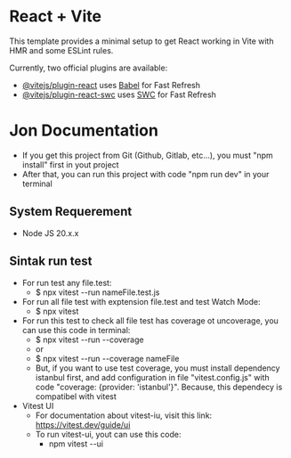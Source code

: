 # React + Vite

This template provides a minimal setup to get React working in Vite with HMR and some ESLint rules.

Currently, two official plugins are available:

- [@vitejs/plugin-react](https://github.com/vitejs/vite-plugin-react/blob/main/packages/plugin-react/README.md) uses [Babel](https://babeljs.io/) for Fast Refresh
- [@vitejs/plugin-react-swc](https://github.com/vitejs/vite-plugin-react-swc) uses [SWC](https://swc.rs/) for Fast Refresh

# Jon Documentation

- If you get this project from Git (Github, Gitlab, etc...), you must "npm install" first in yout project
- After that, you can run this project with code "npm run dev" in your terminal

## System Requerement

- Node JS 20.x.x

## Sintak run test

- For run test any file.test:
  - $ npx vitest --run nameFile.test.js
- For run all file test with exptension file.test and test Watch Mode:
  - $ npx vitest
- For run this test to check all file test has coverage ot uncoverage, you can use this code in terminal:
  - $ npx vitest --run --coverage
  - or
  - $ npx vitest --run --coverage nameFile
  - But, if you want to use test coverage, you must install dependency istanbul first, and add configuration in file "vitest.config.js" with code "coverage: {provider: 'istanbul'}". Because, this dependecy is compatibel with vitest
- Vitest UI
  - For documentation about vitest-iu, visit this link: https://vitest.dev/guide/ui
  - To run vitest-ui, yout can use this code:
    - npm vitest --ui
